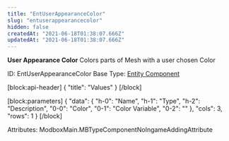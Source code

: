 ```yaml
---
title: "EntUserAppearanceColor"
slug: "entuserappearancecolor"
hidden: false
createdAt: "2021-06-18T01:38:07.666Z"
updatedAt: "2021-06-18T01:38:07.666Z"
---
```

**User Appearance Color**
Colors parts of Mesh with a user chosen Color

ID: EntUserAppearanceColor
Base Type: [Entity Component](doc:componententity)

[block:api-header]
{
  "title": "Values"
}
[/block]

[block:parameters]
{
  "data": {
    "h-0": "Name",
    "h-1": "Type",
    "h-2": "Description",
    "0-0": "Color",
    "0-1": "Color Variable",
    "0-2": ""
  },
  "cols": 3,
  "rows": 1
}
[/block]


Attributes:
ModboxMain.MBTypeComponentNoIngameAddingAttribute